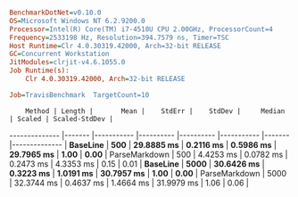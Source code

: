``` ini

BenchmarkDotNet=v0.10.0
OS=Microsoft Windows NT 6.2.9200.0
Processor=Intel(R) Core(TM) i7-4510U CPU 2.00GHz, ProcessorCount=4
Frequency=2533198 Hz, Resolution=394.7579 ns, Timer=TSC
Host Runtime=Clr 4.0.30319.42000, Arch=32-bit RELEASE
GC=Concurrent Workstation
JitModules=clrjit-v4.6.1055.0
Job Runtime(s):
	Clr 4.0.30319.42000, Arch=32-bit RELEASE

Job=TravisBenchmark  TargetCount=10  

```
        Method | Length |       Mean |    StdErr |    StdDev |     Median | Scaled | Scaled-StdDev |
-------------- |------- |----------- |---------- |---------- |----------- |------- |-------------- |
      **BaseLine** |    **500** | **29.8885 ms** | **0.2116 ms** | **0.5986 ms** | **29.7965 ms** |   **1.00** |          **0.00** |
 ParseMarkdown |    500 |  4.4253 ms | 0.0782 ms | 0.2473 ms |  4.3353 ms |   0.15 |          0.01 |
      **BaseLine** |   **5000** | **30.6426 ms** | **0.3223 ms** | **1.0191 ms** | **30.7957 ms** |   **1.00** |          **0.00** |
 ParseMarkdown |   5000 | 32.3744 ms | 0.4637 ms | 1.4664 ms | 31.9979 ms |   1.06 |          0.06 |
